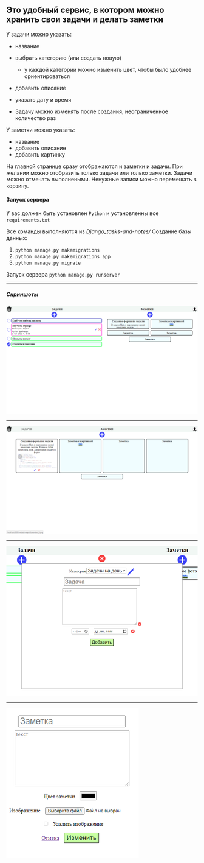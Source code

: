 ## Это удобный сервис, в котором можно хранить свои задачи и делать заметки
У задачи можно указать:
- название
- выбрать категорию (или создать новую)
    - у каждой категории можно изменить цвет, чтобы было удобнее ориентироваться
- добавить описание
- указать дату и время

- Задачу можно изменять после создания, неограниченное количество раз

У заметки можно указать:
- название
- добавить описание
- добавить картинку

На главной странице сразу отображаются и заметки и задачи. При желании можно отобразить только задачи или только заметки. Задачи можно отмечать выполнеными. Ненужные записи можно перемещать в корзину.

#### Запуск сервера
У вас должен быть установлен ```Python``` и установленны все ```requirements.txt```

Все команды выполняются из *Django_tasks-and-notes/*
Создание базы данных:
1. ```python manage.py makemigrations```
2. ```python manage.py makemigrations app```
3. ```python manage.py migrate```


Запуск сервера ```python manage.py runserver```


___
##### Скриншоты
![Скиншот](images/demo1.png)
___
![Скиншот](images/demo2.png)
___
![Скиншот](images/demo3.png)
___
![Скиншот](images/demo4.png)